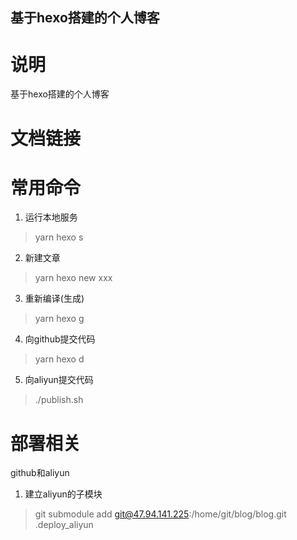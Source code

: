 基于hexo搭建的个人博客
--------
# 说明
基于hexo搭建的个人博客
# 文档链接

# 常用命令
1. 运行本地服务
> yarn hexo s
2. 新建文章
> yarn hexo new xxx
3. 重新编译(生成)
> yarn hexo g
4. 向github提交代码
> yarn hexo d
5. 向aliyun提交代码
> ./publish.sh

# 部署相关

github和aliyun

1. 建立aliyun的子模块
> git submodule add git@47.94.141.225:/home/git/blog/blog.git .deploy_aliyun